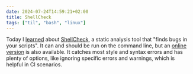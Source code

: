 ```yaml
---
date: 2024-07-24T14:59:21+02:00
title: ShellCheck
tags: ["til", "bash", "linux"]
---
```

Today I [learned](https://www.simplermachines.com/how-to-write-better-bash-than-chatgpt/) about [ShellCheck](https://github.com/koalaman/shellcheck), a static analysis tool that "finds bugs in your scripts". It can and should be run on the command line, but an [online version](https://www.shellcheck.net) is also available. It catches most style and syntax errors and has plenty of options, like ignoring specific errors and warnings, which is helpful in CI scenarios. 